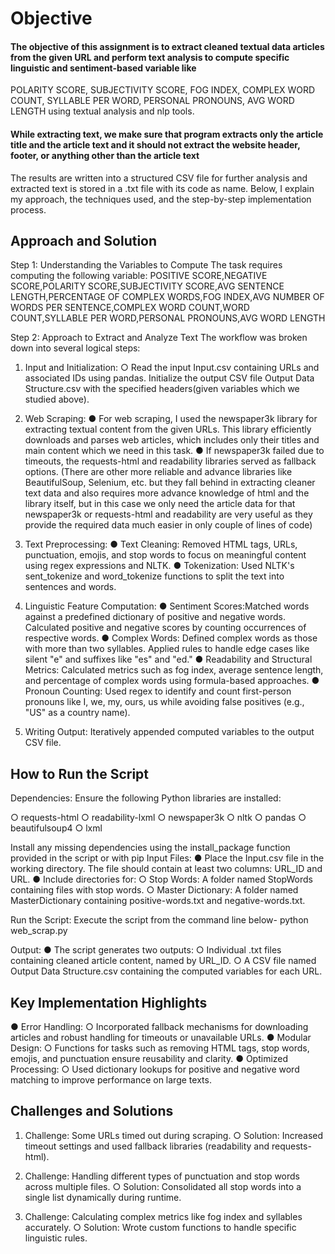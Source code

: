 # Objective
#### The objective of this assignment is to extract cleaned textual data articles from the given URL and perform text analysis to compute specific linguistic and sentiment-based variable like 
POLARITY SCORE,
SUBJECTIVITY SCORE,
FOG INDEX,
COMPLEX WORD COUNT,
SYLLABLE PER WORD,
PERSONAL PRONOUNS,
AVG WORD LENGTH
using textual analysis and nlp tools.

#### While extracting text, we make sure that program extracts only the article title and the article text and it should not extract the website header, footer, or anything other than the article text

The results are written into a structured CSV file for further analysis and extracted text is stored in a .txt file with its code as name. Below, I explain my approach, the techniques used, and the step-by-step implementation process.

## Approach and Solution
Step 1: Understanding the Variables to Compute
The task requires computing the following variable:
POSITIVE SCORE,NEGATIVE SCORE,POLARITY SCORE,SUBJECTIVITY SCORE,AVG SENTENCE
LENGTH,PERCENTAGE OF COMPLEX WORDS,FOG INDEX,AVG NUMBER OF WORDS PER SENTENCE,COMPLEX
WORD COUNT,WORD COUNT,SYLLABLE PER WORD,PERSONAL PRONOUNS,AVG WORD LENGTH

Step 2: Approach to Extract and Analyze Text
The workflow was broken down into several logical steps:
1. Input and Initialization:
○ Read the input Input.csv containing URLs and associated IDs using pandas.
Initialize the output CSV file Output Data Structure.csv with the specified headers(given variables
which we studied above).
2. Web Scraping:
● For web scraping, I used the newspaper3k library for extracting textual content from the given URLs. This
library efficiently downloads and parses web articles, which includes only their titles and main content
which we need in this task.
● If newspaper3k failed due to timeouts, the requests-html and readability libraries served as
fallback options.
(There are other more reliable and advance libraries like BeautifulSoup, Selenium, etc. but they fall behind
in extracting cleaner text data and also requires more advance knowledge of html and the library itself, but
in this case we only need the article data for that newspaper3k or requests-html and readability are
very useful as they provide the required data much easier in only couple of lines of code)
3. Text Preprocessing:
● Text Cleaning: Removed HTML tags, URLs, punctuation, emojis, and stop words to focus on meaningful
content using regex expressions and NLTK.
● Tokenization: Used NLTK's sent_tokenize and word_tokenize functions to split the text into
sentences and words.

4. Linguistic Feature Computation:
● Sentiment Scores:Matched words against a predefined dictionary of positive and negative words.
Calculated positive and negative scores by counting occurrences of respective words.
● Complex Words: Defined complex words as those with more than two syllables. Applied rules to handle
edge cases like silent "e" and suffixes like "es" and "ed."
● Readability and Structural Metrics: Calculated metrics such as fog index, average sentence length, and
percentage of complex words using formula-based approaches.
● Pronoun Counting: Used regex to identify and count first-person pronouns like I, we, my, ours, us while
avoiding false positives (e.g., "US" as a country name).
5. Writing Output: Iteratively appended computed variables to the output CSV file.

## How to Run the Script
Dependencies: Ensure the following Python libraries are installed:

○ requests-html
○ readability-lxml
○ newspaper3k
○ nltk
○ pandas
○ beautifulsoup4
○ lxml

Install any missing dependencies using the install_package function provided in the script or with pip
Input Files:
● Place the Input.csv file in the working directory. The file should contain at least two columns: URL_ID
and URL.
● Include directories for:
○ Stop Words: A folder named StopWords containing files with stop words.
○ Master Dictionary: A folder named MasterDictionary containing positive-words.txt and
negative-words.txt.

Run the Script: Execute the script from the command line below-
python web_scrap.py

Output:
● The script generates two outputs:
○ Individual .txt files containing cleaned article content, named by URL_ID.
○ A CSV file named Output Data Structure.csv containing the computed variables for each
URL.

## Key Implementation Highlights
● Error Handling:
○ Incorporated fallback mechanisms for downloading articles and robust handling for timeouts or
unavailable URLs.
● Modular Design:
○ Functions for tasks such as removing HTML tags, stop words, emojis, and punctuation ensure
reusability and clarity.
● Optimized Processing:
○ Used dictionary lookups for positive and negative word matching to improve performance on large
texts.

## Challenges and Solutions
1. Challenge: Some URLs timed out during scraping.
○ Solution: Increased timeout settings and used fallback libraries (readability and
requests-html).

2. Challenge: Handling different types of punctuation and stop words across multiple files.
○ Solution: Consolidated all stop words into a single list dynamically during runtime.
3. Challenge: Calculating complex metrics like fog index and syllables accurately.
○ Solution: Wrote custom functions to handle specific linguistic rules.
